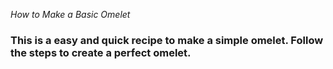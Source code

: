 *How to Make a Basic Omelet*

### This is a easy and quick recipe to make a simple omelet. Follow the steps to create a perfect omelet. 
